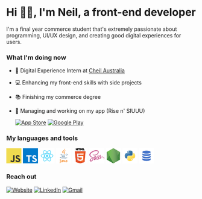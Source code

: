 # Hi 👋🏽, I'm Neil, a front-end developer

I'm a final year commerce student that's extremely passionate about programming, UI/UX design, and creating good digital experiences for users.

### What I'm doing now
- 🏢 Digital Experience Intern at [Cheil Australia](https://cheil.com/au/)
- 💻 Enhancing my front-end skills with side projects
- 📚 Finishing my commerce degree
- 📱 Managing and working on my app (Rise n' SIUUU) 


     <a href="https://apps.apple.com/app/rise-n-siuuu/id1604010390"><img alt="App Store" src="https://img.shields.io/badge/App_Store-0D96F6?style=for-the-badge&logo=app-store&logoColor=white" /></a>
<a href="https://play.google.com/store/apps/details?id=com.neilkhatri.risensiuuu"><img alt="Google Play" src="https://img.shields.io/badge/Google_Play-414141?style=for-the-badge&logo=google-play&logoColor=white" /></a>

### My languages and tools
<code><img height="40" alt="JavaScript" src="https://raw.githubusercontent.com/github/explore/80688e429a7d4ef2fca1e82350fe8e3517d3494d/topics/javascript/javascript.png" /></code>
<code><img height="40" alt="TypeScript" src="https://raw.githubusercontent.com/github/explore/80688e429a7d4ef2fca1e82350fe8e3517d3494d/topics/typescript/typescript.png" /></code>
<code><img height="40" alt="React" src="https://raw.githubusercontent.com/github/explore/80688e429a7d4ef2fca1e82350fe8e3517d3494d/topics/react/react.png" /></code>
<code><img height="40" alt="Java" src="https://raw.githubusercontent.com/github/explore/80688e429a7d4ef2fca1e82350fe8e3517d3494d/topics/java/java.png" /></code>
<code><img height="40" alt="HTML" src="https://raw.githubusercontent.com/github/explore/80688e429a7d4ef2fca1e82350fe8e3517d3494d/topics/html/html.png" /></code>
<code><img height="40" alt="Sass" src="https://raw.githubusercontent.com/github/explore/80688e429a7d4ef2fca1e82350fe8e3517d3494d/topics/sass/sass.png" /></code>
<code><img height="40" alt="Node.js" src="https://raw.githubusercontent.com/github/explore/80688e429a7d4ef2fca1e82350fe8e3517d3494d/topics/nodejs/nodejs.png" /></code>
<code><img height="40" alt="Python" src="https://raw.githubusercontent.com/github/explore/80688e429a7d4ef2fca1e82350fe8e3517d3494d/topics/python/python.png" /></code>
<code><img height="40" alt="SQL" src="https://raw.githubusercontent.com/github/explore/80688e429a7d4ef2fca1e82350fe8e3517d3494d/topics/sql/sql.png" /></code>

### Reach out
<a href="https://neilkhatri.com/" target="_blank"><img alt="Website" src="https://img.shields.io/badge/website-000000?style=for-the-badge&logo=About.me&logoColor=white" /></a>
<a href="https://www.linkedin.com/in/neilkhatri/" target="_blank"><img alt="LinkedIn" src="https://img.shields.io/badge/linkedin-%230077B5.svg?&style=for-the-badge&logo=linkedin&logoColor=white" /></a>
<a href="mailto:neil.khatri@gmail.com"><img alt="Gmail" src="https://img.shields.io/badge/Gmail-D14836?style=for-the-badge&logo=gmail&logoColor=white" /></a>
